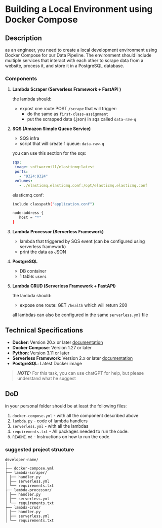# Building a Local Environment using Docker Compose

## Description

as an engineer, you need to create a local development environment using Docker Compose for our Data Pipeline. The environment should include multiple services that interact with each other to scrape data from a website, process it, and store it in a PostgreSQL database.

### Components

1. **Lambda Scraper (Serverless Framework + FastAPI )**

   the lambda should:

   - expost one route POST `/scrape` that will trigger:
     - do the same as `first-class-assignment`
     - put the scrapped data (.json) in sqs called `data-raw-q`

2. **SQS (Amazon Simple Queue Service)**

   - SQS infra
   - script that will create 1 queue: `data-raw-q`

   you can use this section for the sqs:

   ```yml
   sqs:
    image: softwaremill/elasticmq:latest
    ports:
      - "9324:9324"
    volumes:
      - ./elasticmq.elasticmq.conf:/opt/elasticmq.elasticmq.conf
   ```

   elasticmq.conf:

   ```bash
   include classpath("application.conf")

   node-address {
      host = "*"
   }
   ```

3. **Lambda Processor (Serverless Framework)**

   - lambda that triggered by SQS event (can be configured using serverless framework)
   - print the data as JSON

4. **PostgreSQL**

   - DB container
   - 1 table: `users`

5. **Lambda CRUD (Serverless Framework + FastAPI)**

   the lambda should:

   - expose one route: GET `/health` which will return 200

   all lambdas can also be configured in the same `serverless.yml` file

## Technical Specifications

- **Docker**: Version 20.x or later [documentation](https://www.docker.com/)
- **Docker Compose**: Version 1.27 or later
- **Python**: Version 3.11 or later
- **Serverless Framework**: Version 2.x or later [documentation](https://www.serverless.com/framework/docs/getting-started)
- **PostgreSQL**: Latest Docker image

> **_NOTE:_** For this task, you can use chatGPT for help, but please understand what he suggest

## DoD

in your personal folder should be at least the following files:

1. `docker-compose.yml` - with all the component described above
2. `lambda.py` - code of lambda handlers
3. `serverless.yml` - with all the lambdas
4. `requirements.txt` - All packages needed to run the code.
5. `README.md` - Instructions on how to run the code.

### suggested project structure

```
developer-name/
│
├── docker-compose.yml
├── lambda-scraper/
│ ├── handler.py
│ ├── serverless.yml
│ └── requirements.txt
├── lambda-processor/
│ ├── handler.py
│ ├── serverless.yml
│ └── requirements.txt
├── lambda-crud/
│ ├── handler.py
│ ├── serverless.yml
│ └── requirements.txt
```

